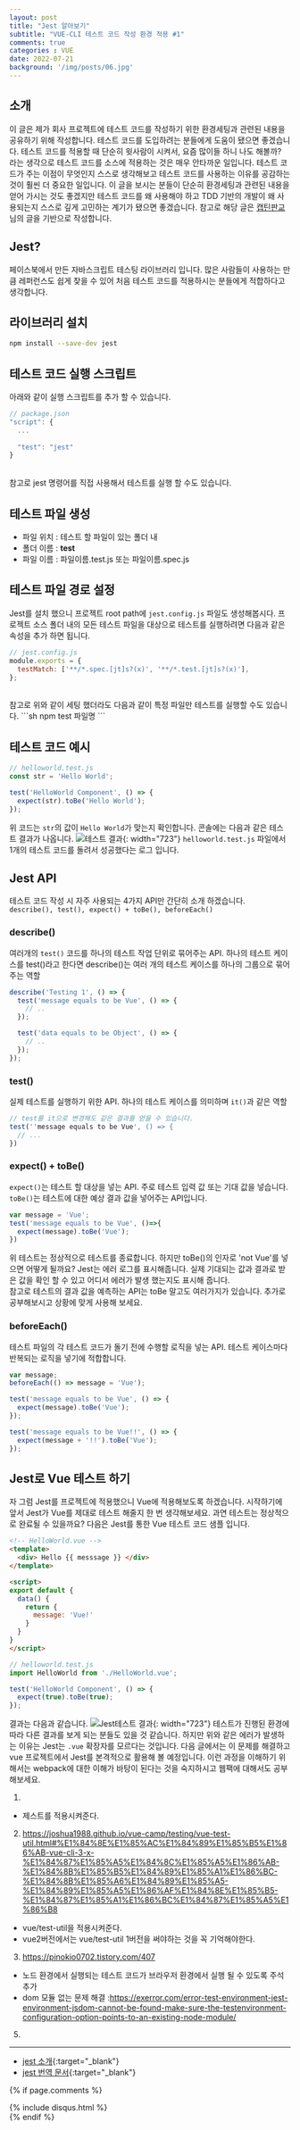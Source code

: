 ```yaml
---
layout: post
title: "Jest 알아보기"
subtitle: "VUE-CLI 테스트 코드 작성 환경 적용 #1"
comments: true
categories : VUE
date: 2022-07-21
background: '/img/posts/06.jpg'
---
```


## 소개
이 글은 제가 회사 프로젝트에 테스트 코드를 작성하기 위한 환경세팅과 관련된 내용을 공유하기 위해 작성합니다.
테스트 코드를 도입하려는 분들에게 도움이 됐으면 좋겠습니다.
테스트 코드를 적용할 때 단순히 윗사람이 시켜서, 요즘 많이들 하니 나도 해볼까? 라는 생각으로 테스트 코드를 소스에 적용하는 것은 매우 안타까운 일입니다.
테스트 코드가 주는 이점이 무엇인지 스스로 생각해보고 테스트 코드를 사용하는 이유를 공감하는 것이 훨씬 더 중요한 일입니다.
이 글을 보시는 분들이 단순히 환경세팅과 관련된 내용을 얻어 가시는 것도 좋겠지만 
테스트 코드를 왜 사용해야 하고 TDD 기반의 개발이 왜 사용되는지 스스로 깊게 고민하는 계기가 됐으면 좋겠습니다.
참고로 해당 글은 [캡틴판교](https://joshua1988.github.io/vue-camp/testing/jest-testing.html#jest-%E1%84%89%E1%85%A9%E1%84%80%E1%85%A2)님의 글을 기반으로 작성합니다.

## Jest?
페이스북에서 만든 자바스크립트 테스팅 라이브러리 입니다.
많은 사람들이 사용하는 만큼 레퍼런스도 쉽게 찾을 수 있어 처음 테스트 코드를 적용하시는 분들에게 적합하다고 생각합니다.

## 라이브러리 설치
```sh
npm install --save-dev jest
```

## 테스트 코드 실행 스크립트
아래와 같이 실행 스크립트를 추가 할 수 있습니다.
```javascript
// package.json
"script": {
  ...
  
  "test": "jest"
}
```
<br>
참고로 jest 명령어를 직접 사용해서 테스트를 실행 할 수도 있습니다.

## 테스트 파일 생성
- 파일 위치 : 테스트 할 파일이 있는 폴더 내
- 폴더 이름 : __test__
- 파일 이름 : 파일이름.test.js 또는 파일이름.spec.js

## 테스트 파일 경로 설정
Jest를 설치 했으니 프로젝트 root path에 `jest.config.js` 파일도 생성해봅시다.
프로젝트 소스 폴더 내의 모든 테스트 파일을 대상으로 테스트를 실행하려면 다음과 같은 속성을 추가 하면 됩니다.
```javascript
// jest.config.js
module.exports = {
  testMatch: ['**/*.spec.[jt]s?(x)', '**/*.test.[jt]s?(x)'],
};
```
<br/>
참고로 위와 같이 세팅 했더라도 다음과 같이 특정 파일만 테스트를 실행할 수도 있습니다.
```sh
npm test 파일명
```

## 테스트 코드 예시
```javascript
// helloworld.test.js
const str = 'Hello World';

test('HelloWorld Component', () => {
  expect(str).toBe('Hello World');
});
```
위 코드는 `str`의 값이 `Hello World`가 맞는지 확인합니다.
콘솔에는 다음과 같은 테스트 결과가 나옵니다.
![테스트 결과](https://joshua1988.github.io/vue-camp/assets/img/test-result.7a4009b7.png){: width="723"}
`helloworld.test.js` 파일에서 1개의 테스트 코드를 돌려서 성공했다는 로그 입니다.

## Jest API
테스트 코드 작성 시 자주 사용되는 4가지 API만 간단히 소개 하겠습니다.
`describe(), test(), expect() + toBe(), beforeEach()`

### describe()
여러개의 `test()` 코드를 하나의 테스트 작업 단위로 묶어주는 API. 하나의 테스트 케이스를 test()라고 한다면 describe()는 여러 개의 테스트 케이스를 하나의 그룹으로 묶어주는 역할
```javascript
describe('Testing 1', () => {
  test('message equals to be Vue', () => {
    // ..
  });

  test('data equals to be Object', () => {
    // ..
  });
});
```

### test()
실제 테스트를 실행하기 위한 API. 하나의 테스트 케이스를 의미하며 `it()`과 같은 역할
```javascript
// test를 it으로 변경해도 같은 결과를 얻을 수 있습니다.
test(''message equals to be Vue', () => {
  // ...
})
```

### expect() + toBe()
`expect()`는 테스트 할 대상을 넣는 API. 주로 테스트 입력 값 또는 기대 값을 넣습니다.
`toBe()`는 테스트에 대한 예상 결과 값을 넣어주는 API입니다.
```javascript
var message = 'Vue';
test('message equals to be Vue', ()=>{
  expect(message).toBe('Vue');
})
```
위 테스트는 정상적으로 테스트를 종료합니다.
하지만 toBe()의 인자로 'not Vue'를 넣으면 어떻게 될까요?
Jest는 에러 로그를 표시해줍니다. 실제 기대되는 값과 결과로 받은 값을 확인 할 수 있고 어디서 에러가 발생 했는지도 표시해 줍니다.
<br>
참고로 테스트의 결과 값을 예측하는 API는 toBe 말고도 여러가지가 있습니다.
추가로 공부해보시고 상황에 맞게 사용해 보세요.

### beforeEach()
테스트 파일의 각 테스트 코드가 돌기 전에 수행할 로직을 넣는 API. 테스트 케이스마다 반복되는 로직을 넣기에 적합합니다.
```javascript
var message;
beforeEach(() => message = 'Vue');

test('message equals to be Vue', () => {
  expect(message).toBe('Vue');
});

test('message equals to be Vue!!', () => {
  expect(message + '!!').toBe('Vue');
});
```

## Jest로 Vue 테스트 하기
자 그럼 Jest를 프로젝트에 적용했으니 Vue에 적용해보도록 하겠습니다.
시작하기에 앞서 Jest가 Vue를 제대로 테스트 해줄지 한 번 생각해보세요. 과연 테스트는 정상적으로 완료될 수 있을까요?
다음은 Jest를 통한 Vue 테스트 코드 샘플 입니다.

```html
<!-- HelloWorld.vue -->
<template>
  <div> Hello {{ messsage }} </div>
</template>

<script>
export default {
  data() {
    return {
      message: 'Vue!'
    }
  }
}
</script>
```

```javascript
// helloworld.test.js
import HelloWorld from './HelloWorld.vue';

test('HelloWorld Component', () => {
  expect(true).toBe(true);
});
```
결과는 다음과 같습니다.
![Jest테스트 결과](https://joshua1988.github.io/vue-camp/assets/img/jest-parsing-error.4473b18c.png){: width="723"}
테스트가 진행된 환경에 따라 다른 결과를 보게 되는 분들도 있을 것 같습니다.
하지만 위와 같은 에러가 발생하는 이유는 Jest는 `.vue` 확장자를 모르다는 것입니다.
다음 글에서는 이 문제를 해결하고 vue 프로젝트에서 Jest를 본격적으로 활용해 볼 예정입니다.
이런 과정을 이해하기 위해서는 webpack에 대한 이해가 바탕이 된다는 것을 숙지하시고 웹팩에 대해서도 공부해보세요.




1. 
  - 제스트를 적용시켜준다.
2. https://joshua1988.github.io/vue-camp/testing/vue-test-util.html#%E1%84%8E%E1%85%AC%E1%84%89%E1%85%B5%E1%86%AB-vue-cli-3-x-%E1%84%87%E1%85%A5%E1%84%8C%E1%85%A5%E1%86%AB-%E1%84%8B%E1%85%B5%E1%84%89%E1%85%A1%E1%86%BC-%E1%84%8B%E1%85%A6%E1%84%89%E1%85%A5-%E1%84%89%E1%85%A5%E1%86%AF%E1%84%8E%E1%85%B5-%E1%84%87%E1%85%A1%E1%86%BC%E1%84%87%E1%85%A5%E1%86%B8
  - vue/test-util을 적용시켜준다.
  - vue2버전에서는 vue/test-util 1버전을 써야하는 것을 꼭 기억해야한다.
3. https://pinokio0702.tistory.com/407
  - 노드 환경에서 실행되는 테스트 코드가 브라우저 환경에서 실행 될 수 있도록 주석 추가
  - dom 모듈 없는 문제 해결 :https://exerror.com/error-test-environment-jest-environment-jsdom-cannot-be-found-make-sure-the-testenvironment-configuration-option-points-to-an-existing-node-module/
5. 


---
- [jest 소개](https://joshua1988.github.io/vue-camp/testing/jest-testing.html#jest-%E1%84%89%E1%85%A9%E1%84%80%E1%85%A2){:target="_blank"}
- [jest 번역 문서](https://mulder21c.github.io/jest/en/){:target="_blank"}

{% if page.comments %}
<div id="post-disqus" class="container">
{% include disqus.html %}
</div>
{% endif %}
